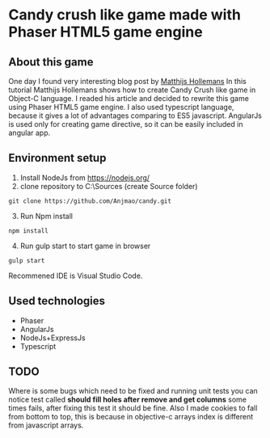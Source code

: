 # Candy crush like game made with Phaser HTML5 game engine

## About this game
One day I found very interesting blog post by [Matthijs Hollemans](http://www.raywenderlich.com/66877/how-to-make-a-game-like-candy-crush-part-1)
In this tutorial Matthijs Hollemans shows how to create Candy Crush like game in Object-C language. I readed his article and decided to rewrite this game using Phaser HTML5 game engine. I also used typescript language, because it gives a lot of advantages comparing to ES5 javascript. AngularJs is used only for creating game directive, so it can be easily included in angular app.

## Environment setup
1. Install NodeJs from https://nodejs.org/
2. clone repository to C:\Sources (create Source folder)
```
git clone https://github.com/Anjmao/candy.git
```
3. Run Npm install
```
npm install
```
4. Run gulp start to start game in browser
```
gulp start
```
Recommened IDE is Visual Studio Code.

## Used technologies
* Phaser
* AngularJs
* NodeJs+ExpressJs
* Typescript

## TODO
Where is some bugs which need to be fixed and running unit tests you can notice test called <b>should fill holes after remove and get columns</b> some times fails, after fixing this test it should be fine. Also I made cookies to fall from bottom to top, this is because in objective-c arrays index is different from javascript arrays.
